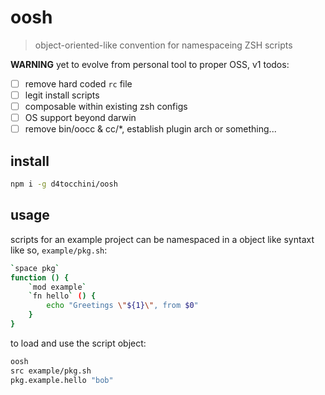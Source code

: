 # oosh

> object-oriented-like convention for namespaceing ZSH scripts

**WARNING** yet to evolve from personal tool to proper OSS, v1 todos:

* [ ] remove hard coded `rc` file
* [ ] legit install scripts
* [ ] composable within existing zsh configs
* [ ] OS support beyond darwin
* [ ] remove bin/oocc & cc/*, establish plugin arch or something...

## install

```sh
npm i -g d4tocchini/oosh
```

## usage

scripts for an example project can be namespaced in a object like syntaxt like so, `example/pkg.sh`:

```sh
`space pkg`
function () {
    `mod example`
    `fn hello` () {
        echo "Greetings \"${1}\", from $0"
    }
}
```

to load and use the script object:

```sh
oosh
src example/pkg.sh
pkg.example.hello "bob"
```


